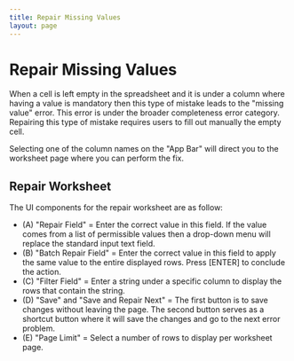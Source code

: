 ```yaml
---
title: Repair Missing Values
layout: page
---
```


# Repair Missing Values

When a cell is left empty in the spreadsheet and it is under a column where having a value is mandatory then this type of mistake leads to the "missing value" error. This error is under the broader completeness error category. Repairing this type of mistake requires users to fill out manually the empty cell.

Selecting one of the column names on the "App Bar" will direct you to the worksheet page where you can perform the fix.


## Repair Worksheet

The UI components for the repair worksheet are as follow:



- (A) "Repair Field" = Enter the correct value in this field. If the value comes from a list of permissible values then a drop-down menu will replace the standard input text field.
- (B) "Batch Repair Field" = Enter the correct value in this field to apply the same value to the entire displayed rows. Press [ENTER] to conclude the action.
- (C) "Filter Field" = Enter a string under a specific column to display the rows that contain the string.
- (D) "Save" and "Save and Repair Next" = The first button is to save changes without leaving the page. The second button serves as a shortcut button where it will save the changes and go to the next error problem.
- (E) "Page Limit" = Select a number of rows to display per worksheet page.
